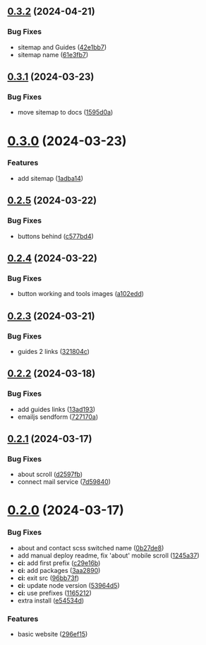 ## [0.3.2](https://github.com/Vitrua/website/compare/v0.3.1...v0.3.2) (2024-04-21)


### Bug Fixes

* sitemap and Guides ([42e1bb7](https://github.com/Vitrua/website/commit/42e1bb792ec63acf99e6ed20bcb64a818854f49b))
* sitemap name ([61e3fb7](https://github.com/Vitrua/website/commit/61e3fb786c9becc92cfe96aad90b991db69fd6e2))



## [0.3.1](https://github.com/Vitrua/website/compare/v0.3.0...v0.3.1) (2024-03-23)


### Bug Fixes

* move sitemap to docs ([1595d0a](https://github.com/Vitrua/website/commit/1595d0ab08e93459062a85de61a8a32ec9723b65))



# [0.3.0](https://github.com/Vitrua/website/compare/v0.2.5...v0.3.0) (2024-03-23)


### Features

* add sitemap ([1adba14](https://github.com/Vitrua/website/commit/1adba140af4e274ac32a014846ff487057ce2e25))



## [0.2.5](https://github.com/Vitrua/website/compare/v0.2.4...v0.2.5) (2024-03-22)


### Bug Fixes

* buttons behind ([c577bd4](https://github.com/Vitrua/website/commit/c577bd43a87cf249a2d52d8004af60d3a55d44de))



## [0.2.4](https://github.com/Vitrua/website/compare/v0.2.3...v0.2.4) (2024-03-22)


### Bug Fixes

* button working and tools images ([a102edd](https://github.com/Vitrua/website/commit/a102edd1129ee06bb4b30cd5db34f911d3d27483))



## [0.2.3](https://github.com/Vitrua/website/compare/v0.2.2...v0.2.3) (2024-03-21)


### Bug Fixes

* guides 2 links ([321804c](https://github.com/Vitrua/website/commit/321804cca33f4172e7d150790abdda6a3378eb09))



## [0.2.2](https://github.com/Vitrua/website/compare/v0.2.1...v0.2.2) (2024-03-18)


### Bug Fixes

* add guides links ([13ad193](https://github.com/Vitrua/website/commit/13ad193b5706527b9c0f7a82738e543985f37ed8))
* emailjs sendform ([727170a](https://github.com/Vitrua/website/commit/727170a00c77003041af5b1372ed6f4da1374fe7))



## [0.2.1](https://github.com/Vitrua/website/compare/v0.2.0...v0.2.1) (2024-03-17)


### Bug Fixes

* about scroll ([d2597fb](https://github.com/Vitrua/website/commit/d2597fbb5edfa00949bfe9163f35f1864dd80c15))
* connect mail service ([7d59840](https://github.com/Vitrua/website/commit/7d598409e1ef61fce0dd6369369cb9bbf81f722a))



# [0.2.0](https://github.com/Vitrua/website/compare/296ef15afe8e7a3a712abd10e717ace39691eced...v0.2.0) (2024-03-17)


### Bug Fixes

* about and contact scss switched name ([0b27de8](https://github.com/Vitrua/website/commit/0b27de8dc3e0b85f86fd62591d4475a097627c49))
* add manual deploy readme, fix 'about' mobile scroll ([1245a37](https://github.com/Vitrua/website/commit/1245a378a4431af55585775d5097a7ede0c0160f))
* **ci:** add first prefix ([c29e16b](https://github.com/Vitrua/website/commit/c29e16b86ca6d89f290c1bcc3292be01b5f12d9d))
* **ci:** add packages ([3aa2890](https://github.com/Vitrua/website/commit/3aa28906f4bf469ea528feb9c3e9bcb99e895e36))
* **ci:** exit src ([96bb73f](https://github.com/Vitrua/website/commit/96bb73f7e4a6c768603119b012db0e25d8b827f9))
* **ci:** update node version ([53964d5](https://github.com/Vitrua/website/commit/53964d5879d27febc24e4e404048d3c80790d5b6))
* **ci:** use prefixes ([1165212](https://github.com/Vitrua/website/commit/116521280716ec6983dadf7c8bf263122f77fd50))
* extra install ([e54534d](https://github.com/Vitrua/website/commit/e54534d03b2306cc6f7ce5305bc418f3ce11fa20))


### Features

* basic website ([296ef15](https://github.com/Vitrua/website/commit/296ef15afe8e7a3a712abd10e717ace39691eced))



